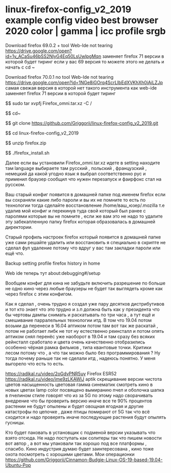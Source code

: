 # linux-firefox-config_v2_2019 example config video best browser 2020 color | gamma | icc profile srgb

Download firefox 69.0.2 + tool Web-Ide not tearing https://drive.google.com/open?id=1y_ACaSu46bSS2NlyG4Eq50LsUwlpgMqn заменяет firefox 71 версии в которой будет тиринг если у вас 69 версия то можете этого не делать и начать с cd ~

Download firefox 70.0.1 no tool Web-Ide not tearing https://drive.google.com/open?id=1NGe8iGOrq4ScrLIbEdXVKhXh0iAiLZJp
самая свежая версия в которой нет такого инструмента как web-ide заменяет firefox 71 версии в которой будет тиринг

$$ sudo tar xvpfj Firefox_omni.tar.xz -C /

$$ cd~

$$ git clone https://github.com/Griggorii/linux-firefox-config_v2_2019.git

$$ cd linux-firefox-config_v2_2019

$$ unzip firefox.zip

$$ ./firefox_install.sh

Далее если вы установили Firefox_omni.tar.xz идете в setting находите там language выбираете там русский , польский , французский , немецкий да какой угодно язык я выбрал соответственно рус и применил браузер сообщил что нужен перезапуск и фаирфокс стал на русском.

Ваш старый конфиг появится в домашней папке под именем firefox если вы сохраняли какие либо пароли и вы их не помните то есть 
по технологии тогда сделайте восстановление /home/ваш_юзер/.mozilla т.е удалив мой конфиг и перекинув туда свой который был ранее с паролями которые вы не помните , если же вам это не надо то удалите эту забекапленную папку firefox которая образовалась в домашней директории.

Старый профиль настроек firefox который появится в домашней папке уже сами решайте удалить или восстановить я специально в скрипте не сделал фул удаление потому что вдруг у вас там закладки пароли или ещё что.

Backup setting profile firefox history in home

Web ide теперь тут about:debugging#/setup

Вообщем конфиг для кина не забудьте включить разрешение по больше не одно кино через любые браузеры не будет так выглядеть кроме как через firefox с этим конфигом.

Как я сделал , очень трудно я создал уже пару десятков дистрибутивов и тот кто знает что это трудно и з.п должна быть как у президента что бы чертовы дампы снимать и раскатывать по три часа , а тут ещё и смешивание парралельных технологии итд.
В том что 19.04 потом возьми да перенеси в 16.04 аптиком потом там вот так же раскатай , потом не работает либк не тот ну естественно реинсталл и потом опять аптиком снял перенёс уже наоборот в 19.04 и там сразу без всяких рейнсталл сработало и цвета очень качественно отобразились особенно чёрная рамка фильмов , типа квантовые точки. Критики лесом потому что , а что так можно 
было без программирования ?  Ну тогда почему раньше так не сделали итд , надеюсь понятно. У меня выгорело что есть то есть.

https://radikal.ru/video/2oGdvPNR5uy
Firefox ESR52 https://radikal.ru/video/ime9zLKAWIJ
aptik скрещивание версии чистота цветов насыщенность цветовая гамма синематик смотреть кино в новых цветах lamp color посвящено вымиранию пчел и оболочка шапка в пчелином стиле говорят что из за 5G по этому надо сворачивать внедрение что бы проверить версию иначе все те 90% процентов растении не будут опылены и будет овощная ягодная и другие катастрофы по цепочке , даже птицы помирают от 5G так что всё сходится и надо проверять иначе последующие растения будут опылять гусницы.

Кто будет паковать в установщик с подменой версии указывать что взято отсюда. Не надо поступать как солитеры так что пишем новости 
вот автор , а вот мы упаковали так хорошо под все платформы , спасибо.
Кино индустрия думаю будет заинтересована , кино тоже охота посмотреть с хорошими цветами.
Мои операционки https://github.com/Griggorii/Cinnamon-Budgie-Linux-OS-19-based-19.04-Ubuntu-Pop
